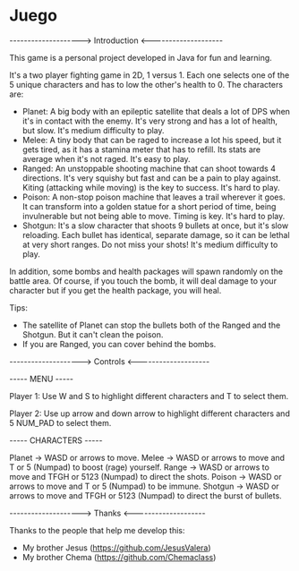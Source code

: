 # Juego

--------------------> Introduction <--------------------

This game is a personal project developed in Java for fun and learning. 

It's a two player fighting game in 2D, 1 versus 1. Each one selects one of the 5 unique characters and has to low the other's health to 0. The characters are:
  - Planet: A big body with an epileptic satellite that deals a lot of DPS when it's in contact with the enemy. It's very
    strong and has a lot of health, but slow. It's medium difficulty to play.
  - Melee: A tiny body that can be raged to increase a lot his speed, but it gets tired, as it has a stamina meter that has to refill.       Its stats are average when it's not raged. It's easy to play.
  - Ranged: An unstoppable shooting machine that can shoot towards 4 directions. It's very squishy but fast
    and can be a pain to play against. Kiting (attacking while moving) is the key to success. It's hard to play.
  - Poison: A non-stop poison machine that leaves a trail wherever it goes. It can transform into a golden statue
    for a short period of time, being invulnerable but not being able to move. Timing is key. It's hard to play.
  - Shotgun: It's a slow character that shoots 9 bullets at once, but it's slow reloading. Each bullet has identical, separate
    damage, so it can be lethal at very short ranges. Do not miss your shots! It's medium difficulty to play.

In addition, some bombs and health packages will spawn randomly on the battle area. Of course, if you touch the bomb, it will
deal damage to your character but if you get the health package, you will heal.


Tips:
  - The satellite of Planet can stop the bullets both of the Ranged and the Shotgun. But it can't clean the poison.
  - If you are Ranged, you can cover behind the bombs.
  
  

-------------------->  Controls <--------------------

  ----- MENU -----
    
Player 1:  Use W and S to highlight different characters and T to select them.

Player 2:  Use up arrow and down arrow to highlight different characters and 5 NUM_PAD to select them.

  ----- CHARACTERS -----

Planet  -> WASD or arrows to move.
Melee   -> WASD or arrows to move and T or 5 (Numpad) to boost (rage) yourself.
Range   -> WASD or arrows to move and TFGH or 5123 (Numpad) to direct the shots.
Poison  -> WASD or arrows to move and T or 5 (Numpad) to be immune.
Shotgun -> WASD or arrows to move and TFGH or 5123 (Numpad) to direct the burst of bullets.



-------------------->  Thanks <--------------------

Thanks to the people that help me develop this:
  - My brother Jesus  (https://github.com/JesusValera)
  - My brother Chema  (https://github.com/Chemaclass)
